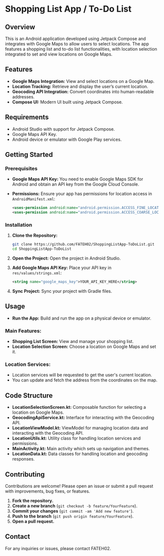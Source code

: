 # Shopping List App / To-Do List

## Overview
This is an Android application developed using Jetpack Compose and integrates with Google Maps to allow users to select locations. The app features a shopping list and to-do list functionalities, with location selection integrated to set and view locations on Google Maps.

## Features
- **Google Maps Integration:** View and select locations on a Google Map.
- **Location Tracking:** Retrieve and display the user’s current location.
- **Geocoding API Integration:** Convert coordinates into human-readable addresses.
- **Compose UI:** Modern UI built using Jetpack Compose.

## Requirements
- Android Studio with support for Jetpack Compose.
- Google Maps API Key.
- Android device or emulator with Google Play services.

## Getting Started

### Prerequisites
- **Google Maps API Key:** You need to enable Google Maps SDK for Android and obtain an API key from the Google Cloud Console.

- **Permissions:** Ensure your app has permissions for location access in `AndroidManifest.xml`:
    ```xml
    <uses-permission android:name="android.permission.ACCESS_FINE_LOCATION"/>
    <uses-permission android:name="android.permission.ACCESS_COARSE_LOCATION"/>
    ```

### Installation
1. **Clone the Repository:**
    ```bash
    git clone https://github.com/FATEH02/ShoppingListApp-ToDoList.git
    cd ShoppingListApp-ToDoList
    ```

2. **Open the Project:** Open the project in Android Studio.

3. **Add Google Maps API Key:**
    Place your API key in `res/values/strings.xml`:
    ```xml
    <string name="google_maps_key">YOUR_API_KEY_HERE</string>
    ```

4. **Sync Project:** Sync your project with Gradle files.

## Usage
- **Run the App:** Build and run the app on a physical device or emulator.

### Main Features:
- **Shopping List Screen:** View and manage your shopping list.
- **Location Selection Screen:** Choose a location on Google Maps and set it.

### Location Services:
- Location services will be requested to get the user's current location.
- You can update and fetch the address from the coordinates on the map.

## Code Structure
- **LocationSelectionScreen.kt:** Composable function for selecting a location on Google Maps.
- **GeocodingApiService.kt:** Interface for interacting with the Geocoding API.
- **LocationViewModel.kt:** ViewModel for managing location data and interacting with the Geocoding API.
- **LocationUtils.kt:** Utility class for handling location services and permissions.
- **MainActivity.kt:** Main activity which sets up navigation and themes.
- **LocationData.kt:** Data classes for handling location and geocoding responses.

## Contributing
Contributions are welcome! Please open an issue or submit a pull request with improvements, bug fixes, or features.

1. **Fork the repository.**
2. **Create a new branch** (`git checkout -b feature/YourFeature`).
3. **Commit your changes** (`git commit -am 'Add new feature'`).
4. **Push to the branch** (`git push origin feature/YourFeature`).
5. **Open a pull request.**


## Contact
For any inquiries or issues, please contact FATEH02.
